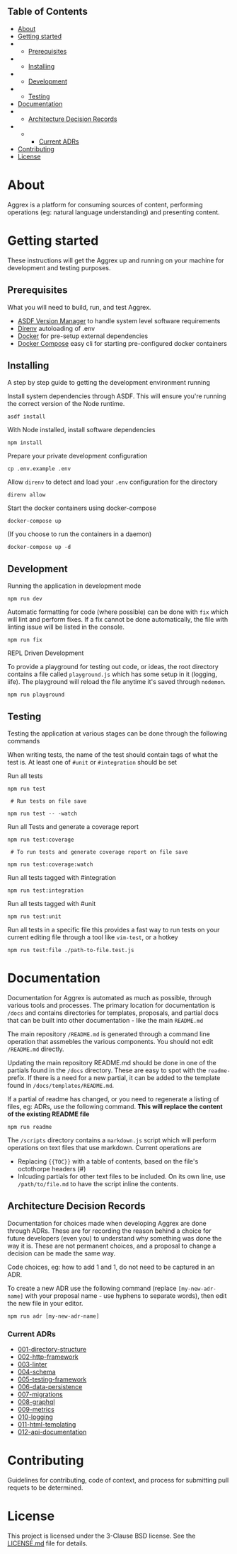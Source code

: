 ## Table of Contents
- [About](#about)
- [Getting started](#getting-started)
- - [Prerequisites](#prerequisites)
- - [Installing](#installing)
- - [Development](#development)
- - [Testing](#testing)
- [Documentation](#documentation)
- - [Architecture Decision Records](#architecture-decision-records)
- - - [Current ADRs](#current-adrs)
- [Contributing](#contributing)
- [License](#license)

# About

Aggrex is a platform for consuming sources of content, performing operations (eg: natural language understanding) and presenting content.

# Getting started

These instructions will get the Aggrex up and running on your machine for development and testing purposes.

## Prerequisites

What you will need to build, run, and test Aggrex.

- [ASDF Version Manager](https://github.com/asdf-vm/asdf) to handle system level software requirements
- [Direnv](https://direnv.net/) autoloading of .env
- [Docker](https://docker.com) for pre-setup external dependencies
- [Docker Compose](https://docs.docker.com/compose/install/) easy cli for starting pre-configured docker containers

## Installing

A step by step guide to getting the development environment running

Install system dependencies through ASDF. This will ensure you're running the correct version of the Node runtime.

```
asdf install
```

With Node installed, install software dependencies

```
npm install
```

Prepare your private development configuration

```
cp .env.example .env
```

Allow `direnv` to detect and load your `.env` configuration for the directory

```
direnv allow
```

Start the docker containers using docker-compose

```
docker-compose up
```

(If you choose to run the containers in a daemon)

```
docker-compose up -d
```

## Development

Running the application in development mode

```
npm run dev
```

Automatic formatting for code (where possible) can be done with `fix` which will lint and perform fixes. If a fix cannot be done automatically, the file with linting issue will be listed in the console.

```
npm run fix
```

REPL Driven Development

To provide a playground for testing out code, or ideas, the root directory contains a file called `playground.js` which has some setup in it (logging, iife). The playground will reload the file anytime it's saved through `nodemon`.

```
npm run playground
```

## Testing

Testing the application at various stages can be done through the following commands

When writing tests, the name of the test should contain tags of what the test is. At least one of `#unit` or `#integration` should be set

Run all tests

```
npm run test

 # Run tests on file save

npm run test -- -watch
```

Run all Tests and generate a coverage report

```
npm run test:coverage

 # To run tests and generate coverage report on file save

npm run test:coverage:watch
```

Run all tests tagged with #integration

```
npm run test:integration
```

Run all tests tagged with #unit

```
npm run test:unit
```

Run all tests in a specific file
this provides a fast way to run tests on your current editing file through a tool like `vim-test`, or a hotkey

```
npm run test:file ./path-to-file.test.js
```

# Documentation

Documentation for Aggrex is automated as much as possible, through various tools and processes. The primary location for documentation is `/docs` and contains directories for templates, proposals, and partial docs that can be built into other documentation - like the main `README.md`

The main repository `/README.md` is generated through a command line operation that assmebles the various components. You should not edit `/README.md` directly.

Updating the main repository README.md should be done in one of the partials found in the `/docs` directory. These are easy to spot with the `readme-` prefix. If there is a need for a new partial, it can be added to the template found in `/docs/templates/README.md`.

If a partial of readme has changed, or you need to regenerate a listing of files, eg: ADRs, use the following command. __This will replace the content of the existing README file__

```
npm run readme
```

The `/scripts` directory contains a `markdown.js` script which will perform operations on text files that use markdown. Current operations are

- Replacing `{{TOC}}` with a table of contents, based on the file's octothorpe headers (#)
- Inlcuding partials for other text files to be included. On its own line, use `/path/to/file.md` to have the script inline the contents.

## Architecture Decision Records

Documentation for choices made when developing Aggrex are done through ADRs. These are for recording the reason behind a choice for future developers (even you) to understand why something was done the way it is. These are not permanent choices, and a proposal to change a decision can be made the same way.

Code choices, eg: how to add 1 and 1, do not need to be captured in an ADR.

To create a new ADR use the following command (replace `[my-new-adr-name]` with your proposal name - use hyphens to separate words), then edit the new file in your editor.

```
npm run adr [my-new-adr-name]
```

### Current ADRs

- [001-directory-structure](docs/architecture_decision_records/001-directory-structure.md)
- [002-http-framework](docs/architecture_decision_records/002-http-framework.md)
- [003-linter](docs/architecture_decision_records/003-linter.md)
- [004-schema](docs/architecture_decision_records/004-schema.md)
- [005-testing-framework](docs/architecture_decision_records/005-testing-framework.md)
- [006-data-persistence](docs/architecture_decision_records/006-data-persistence.md)
- [007-migrations](docs/architecture_decision_records/007-migrations.md)
- [008-graphql](docs/architecture_decision_records/008-graphql.md)
- [009-metrics](docs/architecture_decision_records/009-metrics.md)
- [010-logging](docs/architecture_decision_records/010-logging.md)
- [011-html-templating](docs/architecture_decision_records/011-html-templating.md)
- [012-api-documentation](docs/architecture_decision_records/012-api-documentation.md)

# Contributing

Guidelines for contributing, code of context, and process for submitting pull requets to be determined.

# License

This project is licensed under the 3-Clause BSD license. See the [LICENSE.md](LICENSE.md) file for details.
